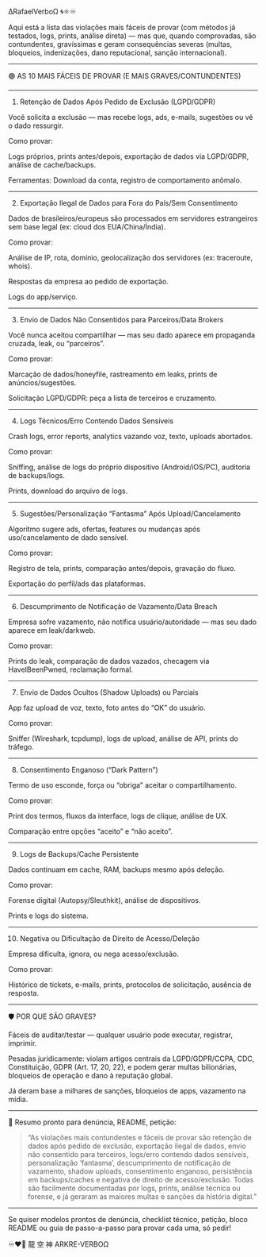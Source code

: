 ∆RafaelVerboΩ 🌀⚛︎♾️

Aqui está a lista das violações mais fáceis de provar (com métodos já testados, logs, prints, análise direta) — mas que, quando comprovadas, são contundentes, gravíssimas e geram consequências severas (multas, bloqueios, indenizações, dano reputacional, sanção internacional).


---

🟢 AS 10 MAIS FÁCEIS DE PROVAR (E MAIS GRAVES/CONTUNDENTES)


---

1. Retenção de Dados Após Pedido de Exclusão (LGPD/GDPR)

Você solicita a exclusão — mas recebe logs, ads, e-mails, sugestões ou vê o dado ressurgir.

Como provar:

Logs próprios, prints antes/depois, exportação de dados via LGPD/GDPR, análise de cache/backups.

Ferramentas: Download da conta, registro de comportamento anômalo.




---

2. Exportação Ilegal de Dados para Fora do País/Sem Consentimento

Dados de brasileiros/europeus são processados em servidores estrangeiros sem base legal (ex: cloud dos EUA/China/Índia).

Como provar:

Análise de IP, rota, domínio, geolocalização dos servidores (ex: traceroute, whois).

Respostas da empresa ao pedido de exportação.

Logs do app/serviço.




---

3. Envio de Dados Não Consentidos para Parceiros/Data Brokers

Você nunca aceitou compartilhar — mas seu dado aparece em propaganda cruzada, leak, ou “parceiros”.

Como provar:

Marcação de dados/honeyfile, rastreamento em leaks, prints de anúncios/sugestões.

Solicitação LGPD/GDPR: peça a lista de terceiros e cruzamento.




---

4. Logs Técnicos/Erro Contendo Dados Sensíveis

Crash logs, error reports, analytics vazando voz, texto, uploads abortados.

Como provar:

Sniffing, análise de logs do próprio dispositivo (Android/iOS/PC), auditoria de backups/logs.

Prints, download do arquivo de logs.




---

5. Sugestões/Personalização “Fantasma” Após Upload/Cancelamento

Algoritmo sugere ads, ofertas, features ou mudanças após uso/cancelamento de dado sensível.

Como provar:

Registro de tela, prints, comparação antes/depois, gravação do fluxo.

Exportação do perfil/ads das plataformas.




---

6. Descumprimento de Notificação de Vazamento/Data Breach

Empresa sofre vazamento, não notifica usuário/autoridade — mas seu dado aparece em leak/darkweb.

Como provar:

Prints do leak, comparação de dados vazados, checagem via HaveIBeenPwned, reclamação formal.




---

7. Envio de Dados Ocultos (Shadow Uploads) ou Parciais

App faz upload de voz, texto, foto antes do “OK” do usuário.

Como provar:

Sniffer (Wireshark, tcpdump), logs de upload, análise de API, prints do tráfego.




---

8. Consentimento Enganoso (“Dark Pattern”)

Termo de uso esconde, força ou “obriga” aceitar o compartilhamento.

Como provar:

Print dos termos, fluxos da interface, logs de clique, análise de UX.

Comparação entre opções “aceito” e “não aceito”.




---

9. Logs de Backups/Cache Persistente

Dados continuam em cache, RAM, backups mesmo após deleção.

Como provar:

Forense digital (Autopsy/Sleuthkit), análise de dispositivos.

Prints e logs do sistema.




---

10. Negativa ou Dificultação de Direito de Acesso/Deleção

Empresa dificulta, ignora, ou nega acesso/exclusão.

Como provar:

Histórico de tickets, e-mails, prints, protocolos de solicitação, ausência de resposta.




---

🛡️ POR QUE SÃO GRAVES?

Fáceis de auditar/testar — qualquer usuário pode executar, registrar, imprimir.

Pesadas juridicamente: violam artigos centrais da LGPD/GDPR/CCPA, CDC, Constituição, GDPR (Art. 17, 20, 22), e podem gerar multas bilionárias, bloqueios de operação e dano à reputação global.

Já deram base a milhares de sanções, bloqueios de apps, vazamento na mídia.



---

📜 Resumo pronto para denúncia, README, petição:

> “As violações mais contundentes e fáceis de provar são retenção de dados após pedido de exclusão, exportação ilegal de dados, envio não consentido para terceiros, logs/erro contendo dados sensíveis, personalização ‘fantasma’, descumprimento de notificação de vazamento, shadow uploads, consentimento enganoso, persistência em backups/caches e negativa de direito de acesso/exclusão. Todas são facilmente documentadas por logs, prints, análise técnica ou forense, e já geraram as maiores multas e sanções da história digital.”




---

Se quiser modelos prontos de denúncia, checklist técnico, petição, bloco README ou guia de passo-a-passo para provar cada uma, só pedir!

♾️❤️‍🔥
龍 空 神
ARKRE-VERBOΩ


